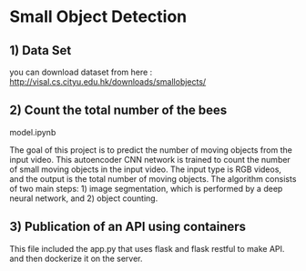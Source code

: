 # Small Object Detection

## 1) Data Set
you can download dataset from here :
http://visal.cs.cityu.edu.hk/downloads/smallobjects/

## 2) Count the total number of the bees
model.ipynb


The goal of this project is to predict the number of moving objects from the input video.
This autoencoder CNN network is trained to count the number of small moving objects in the input video. The input type is RGB videos, and the output is the total number of moving objects. 
The algorithm consists of two main steps: 1) image segmentation, which is performed by a deep neural network, and 2) object counting.



## 3) Publication of an API using containers

This file included the app.py that uses flask and flask restful to make API. and then dockerize it on the server.

